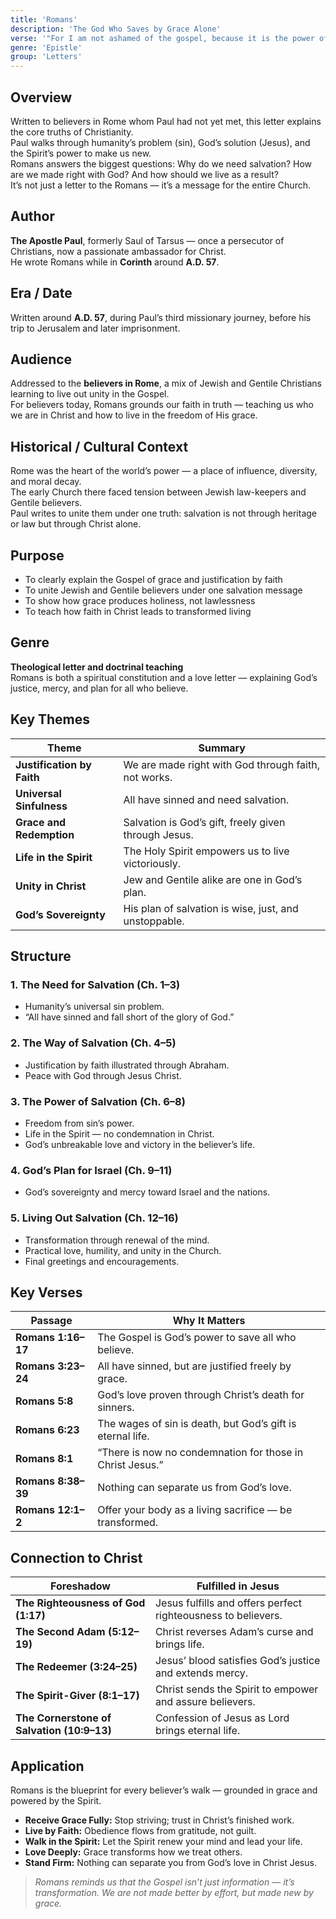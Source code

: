 ```yaml
---
title: 'Romans'
description: 'The God Who Saves by Grace Alone'
verse: '"For I am not ashamed of the gospel, because it is the power of God that brings salvation to everyone who believes." — Romans 1:16'
genre: 'Epistle'
group: 'Letters'
---
```


## Overview  
Written to believers in Rome whom Paul had not yet met, this letter explains the core truths of Christianity.  
Paul walks through humanity’s problem (sin), God’s solution (Jesus), and the Spirit’s power to make us new.  
Romans answers the biggest questions: Why do we need salvation? How are we made right with God? And how should we live as a result?  
It’s not just a letter to the Romans — it’s a message for the entire Church.

## Author  
**The Apostle Paul**, formerly Saul of Tarsus — once a persecutor of Christians, now a passionate ambassador for Christ.  
He wrote Romans while in **Corinth** around **A.D. 57**.

## Era / Date  
Written around **A.D. 57**, during Paul’s third missionary journey, before his trip to Jerusalem and later imprisonment.

## Audience  
Addressed to the **believers in Rome**, a mix of Jewish and Gentile Christians learning to live out unity in the Gospel.  
For believers today, Romans grounds our faith in truth — teaching us who we are in Christ and how to live in the freedom of His grace.

## Historical / Cultural Context  
Rome was the heart of the world’s power — a place of influence, diversity, and moral decay.  
The early Church there faced tension between Jewish law-keepers and Gentile believers.  
Paul writes to unite them under one truth: salvation is not through heritage or law but through Christ alone.

## Purpose  
- To clearly explain the Gospel of grace and justification by faith  
- To unite Jewish and Gentile believers under one salvation message  
- To show how grace produces holiness, not lawlessness  
- To teach how faith in Christ leads to transformed living  

## Genre  
**Theological letter and doctrinal teaching**  
Romans is both a spiritual constitution and a love letter — explaining God’s justice, mercy, and plan for all who believe.

## Key Themes  

| Theme | Summary |
|-------|----------|
| **Justification by Faith** | We are made right with God through faith, not works. |
| **Universal Sinfulness** | All have sinned and need salvation. |
| **Grace and Redemption** | Salvation is God’s gift, freely given through Jesus. |
| **Life in the Spirit** | The Holy Spirit empowers us to live victoriously. |
| **Unity in Christ** | Jew and Gentile alike are one in God’s plan. |
| **God’s Sovereignty** | His plan of salvation is wise, just, and unstoppable. |

## Structure  

### 1. The Need for Salvation (Ch. 1–3)
- Humanity’s universal sin problem.  
- “All have sinned and fall short of the glory of God.”  

### 2. The Way of Salvation (Ch. 4–5)
- Justification by faith illustrated through Abraham.  
- Peace with God through Jesus Christ.  

### 3. The Power of Salvation (Ch. 6–8)
- Freedom from sin’s power.  
- Life in the Spirit — no condemnation in Christ.  
- God’s unbreakable love and victory in the believer’s life.  

### 4. God’s Plan for Israel (Ch. 9–11)
- God’s sovereignty and mercy toward Israel and the nations.  

### 5. Living Out Salvation (Ch. 12–16)
- Transformation through renewal of the mind.  
- Practical love, humility, and unity in the Church.  
- Final greetings and encouragements.  

## Key Verses  

| Passage | Why It Matters |
|----------|----------------|
| **Romans 1:16–17** | The Gospel is God’s power to save all who believe. |
| **Romans 3:23–24** | All have sinned, but are justified freely by grace. |
| **Romans 5:8** | God’s love proven through Christ’s death for sinners. |
| **Romans 6:23** | The wages of sin is death, but God’s gift is eternal life. |
| **Romans 8:1** | “There is now no condemnation for those in Christ Jesus.” |
| **Romans 8:38–39** | Nothing can separate us from God’s love. |
| **Romans 12:1–2** | Offer your body as a living sacrifice — be transformed. |

## Connection to Christ  

| Foreshadow | Fulfilled in Jesus |
|-------------|-------------------|
| **The Righteousness of God (1:17)** | Jesus fulfills and offers perfect righteousness to believers. |
| **The Second Adam (5:12–19)** | Christ reverses Adam’s curse and brings life. |
| **The Redeemer (3:24–25)** | Jesus’ blood satisfies God’s justice and extends mercy. |
| **The Spirit-Giver (8:1–17)** | Christ sends the Spirit to empower and assure believers. |
| **The Cornerstone of Salvation (10:9–13)** | Confession of Jesus as Lord brings eternal life. |

## Application  
Romans is the blueprint for every believer’s walk — grounded in grace and powered by the Spirit.  
- **Receive Grace Fully:** Stop striving; trust in Christ’s finished work.  
- **Live by Faith:** Obedience flows from gratitude, not guilt.  
- **Walk in the Spirit:** Let the Spirit renew your mind and lead your life.  
- **Love Deeply:** Grace transforms how we treat others.  
- **Stand Firm:** Nothing can separate you from God’s love in Christ Jesus.  

> *Romans reminds us that the Gospel isn’t just information — it’s transformation. We are not made better by effort, but made new by grace.*
